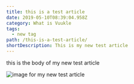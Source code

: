 ```yaml
---
title: this is a test article
date: 2019-05-10T08:39:04.958Z
category: What is Vuukle
tags:
  - new tag
path: /this-is-a-test-article/
shortDescription: This is my new test article
---
```

this is the body of my new test article

![image for my new test article](/img/m1.png "image for my new test article")
